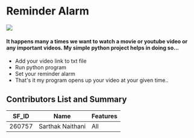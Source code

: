 # Reminder Alarm 
![](https://miro.medium.com/max/15484/1*3J_j9N7cfGuWvmbTuhWudw.jpeg)
#### It happens many a times we want to watch a movie or youtube video or any important videos. My simple python project helps in doing so...
* Add your video link to txt file
* Run python program 
* Set your reminder alarm
* That's it my program opens up your video at your given time..
## Contributors List and Summary

SF_ID |	Name |	Features 
----- | -------| ------
260757 |	Sarthak Naithani |	All 

